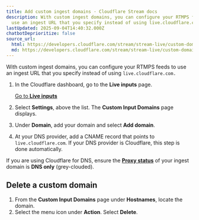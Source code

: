```yaml
---
title: Add custom ingest domains · Cloudflare Stream docs
description: With custom ingest domains, you can configure your RTMPS feeds to
  use an ingest URL that you specify instead of using live.cloudflare.com.
lastUpdated: 2025-09-04T14:40:32.000Z
chatbotDeprioritize: false
source_url:
  html: https://developers.cloudflare.com/stream/stream-live/custom-domains/
  md: https://developers.cloudflare.com/stream/stream-live/custom-domains/index.md
---
```


With custom ingest domains, you can configure your RTMPS feeds to use an ingest URL that you specify instead of using `live.cloudflare.com.`

1. In the Cloudflare dashboard, go to the **Live inputs** page.

   [Go to **Live inputs**](https://dash.cloudflare.com/?to=/:account/stream/inputs)

2. Select **Settings**, above the list. The **Custom Input Domains** page displays.

3. Under **Domain**, add your domain and select **Add domain**.

4. At your DNS provider, add a CNAME record that points to `live.cloudflare.com`. If your DNS provider is Cloudflare, this step is done automatically.

If you are using Cloudflare for DNS, ensure the [**Proxy status**](https://developers.cloudflare.com/dns/proxy-status/) of your ingest domain is **DNS only** (grey-clouded).

## Delete a custom domain

1. From the **Custom Input Domains** page under **Hostnames**, locate the domain.
2. Select the menu icon under **Action**. Select **Delete**.
